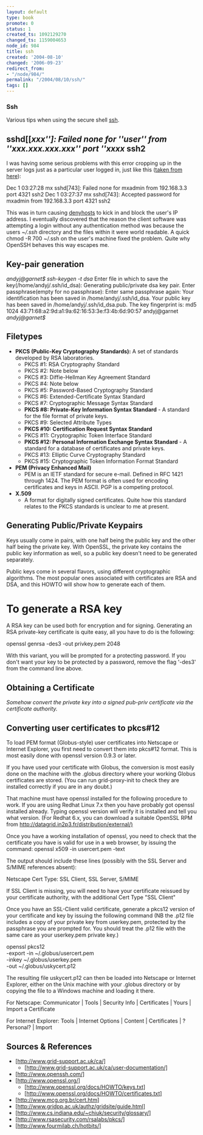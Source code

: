 ```yaml
---
layout: default
type: book
promote: 0
status: 1
created_ts: 1092129270
changed_ts: 1159004653
node_id: 984
title: ssh
created: '2004-08-10'
changed: '2006-09-23'
redirect_from:
- "/node/984/"
permalink: "/2004/08/10/ssh/"
tags: []
---
```

### Ssh
Various tips when using the secure shell [ssh](http://www.openssh.com/).
<!--break-->

## sshd[[_xxx'']: Failed none for ''user'' from ''xxx.xxx.xxx.xxx'' port ''xxxx_ ssh2 
I was having some serious problems with this error cropping up in the server logs just as a particular user logged in, just like this ([taken from here](http://www.derkeiler.com/Mailing-Lists/securityfocus/Secure_Shell/2004-12/0001.html)):

 Dec 1 03:27:28 mx sshd[743]: Failed none for mxadmin from 192.168.3.3 port 4321 ssh2
 Dec 1 03:27:37 mx sshd[743]: Accepted password for mxadmin from 192.168.3.3 port 4321 ssh2 

This was in turn causing [denyhosts](http://denyhosts.sourceforge.net/) to kick in and block the user's IP address.  I eventually discovered that the reason the client software was attempting a login without any authentication method was because the users _~/.ssh_ directory and the files within it were world readable.  A quick 
 chmod -R 700 ~/.ssh
on the user's machine fixed the problem.  Quite why OpenSSH behaves this way escapes me.

## Key-pair generation
  _andyj@garnet$ ssh-keygen -t dsa_
  Enter file in which to save the key(/home/andyj/.ssh/id_dsa): 
  Generating public/private dsa key pair.
  Enter passphrase(empty for no passphrase): 
  Enter same passphrase again: 
  Your identification has been saved in /home/andyj/.ssh/id_dsa.
  Your public key has been saved in /home/andyj/.ssh/id_dsa.pub.
  The key fingerprint is:
  md5 1024 43:71:68:a2:9d:a1:9a:62:16:53:3e:f3:4b:6d:90:57 andyj@garnet
  _andyj@garnet$_

## Filetypes

* __PKCS (Public-Key Cryptography Standards):__ A set of standards developed by RSA laboratories.
    * PKCS #1: RSA Cryptography Standard
    * PKCS #2: Note below
    * PKCS #3: Diffie-Hellman Key Agreement Standard
    * PKCS #4: Note below
    * PKCS #5: Password-Based Cryptography Standard
    * PKCS #6: Extended-Certificate Syntax Standard
    * PKCS #7: Cryptographic Message Syntax Standard
    * __PKCS #8: Private-Key Information Syntax Standard__ - A standard for the file format of private keys.
    * PKCS #9: Selected Attribute Types
    * __PKCS #10: Certification Request Syntax Standard__
    * PKCS #11: Cryptographic Token Interface Standard
    * __PKCS #12: Personal Information Exchange Syntax Standard__ - A standard for a database of certificates and private keys.
    * PKCS #13: Elliptic Curve Cryptography Standard
    * PKCS #15: Cryptographic Token Information Format Standard
* __PEM (Privacy Enhanced Mail)__
    * PEM is an IETF standard for secure e-mail. Defined in RFC 1421 through 1424. The PEM format is often used for encoding certificates and keys in ASCII. PGP is a competing protocol.
* __X.509__
    * A format for digitally signed certificates.  Quite how this standard relates to the PKCS standards is unclear to me at present.

## Generating Public/Private Keypairs
Keys usually come in pairs, with one half being the public key and the other half being the private key.  With OpenSSL, the private key contains the
public key information as well, so a public key doesn't need to be
generated separately.

Public keys come in several flavors, using different cryptographic
algorithms.  The most popular ones associated with certificates are
RSA and DSA, and this HOWTO will show how to generate each of them.

# To generate a RSA key
A RSA key can be used both for encryption and for signing.
Generating an RSA private-key certificate is quite easy, all you have to
do is the following:

  openssl genrsa -des3 -out privkey.pem 2048

With this variant, you will be prompted for a protecting password.  If
you don't want your key to be protected by a password, remove the flag
'-des3' from the command line above.

## Obtaining a Certificate
_Somehow convert the private key into a signed pub-priv certificate via the certificate authority._

## Converting user certificates to pkcs#12
To load PEM format (Globus-style) user certificates into Netscape or Internet Explorer, you first need to convert them into pkcs#12 format. This is most easily done with openssl version 0.9.3 or later.

If you have used your certificate with Globus, the conversion is most easily done on the machine with the .globus directory where your working Globus certificates are stored. (You can run grid-proxy-init to check they are installed correctly if you are in any doubt.)

That machine must have openssl installed for the following procedure to work. If you are using Redhat Linux 7.x then you have probably got openssl installed already. Typing openssl version will verify it is installed and tell you what version. (For Redhat 6.x, you can download a suitable OpenSSL RPM from <http://datagrid.in2p3.fr/distribution/external/)>

Once you have a working installation of openssl, you need to check that the certificate you have is valid for use in a web browser, by issuing the command: 
  openssl x509 -in usercert.pem -text

The output should include these lines (possibly with the SSL Server and S/MIME references absent):

  Netscape Cert Type: 
  SSL Client, SSL Server, S/MIME

If SSL Client is missing, you will need to have your certificate reissued by your certificate authority, with the additional Cert Type "SSL Client"

Once you have an SSL-Client valid certificate, generate a pkcs12 version of your certificate and key by issuing the following command (NB the .p12 file includes a copy of your private key from userkey.pem, protected by the passphrase you are prompted for. You should treat the .p12 file with the same care as your userkey.pem private key.)

 openssl pkcs12 \
 -export -in ~/.globus/usercert.pem \
         -inkey ~/.globus/userkey.pem \
         -out ~/.globus/uskycert.p12

The resulting file uskycert.p12 can then be loaded into Netscape or Internet Explorer, either on the Unix machine with your .globus directory or by copying the file to a Windows machine and loading it there.

For Netscape: Communicator | Tools | Security Info | Certificates | Yours | Import a Certificate

For Internet Explorer: Tools | Internet Options | Content | Certificates | ?Personal? | Import 

## Sources & References
* [http://www.grid-support.ac.uk/ca/]
    * [http://www.grid-support.ac.uk/ca/user-documentation/]
* [http://www.openssh.com/]
* [http://www.openssl.org/]
    * [http://www.openssl.org/docs/HOWTO/keys.txt]
    * [http://www.openssl.org/docs/HOWTO/certificates.txt]
* [http://www.mcg.org.br/cert.htm]
* [http://www.gridpp.ac.uk/authz/gridsite/guide.html]
* [http://www.cs.indiana.edu/~chiuk/security/glossary/]
* [http://www.rsasecurity.com/rsalabs/pkcs/]
* [http://www.fourmilab.ch/hotbits/]
